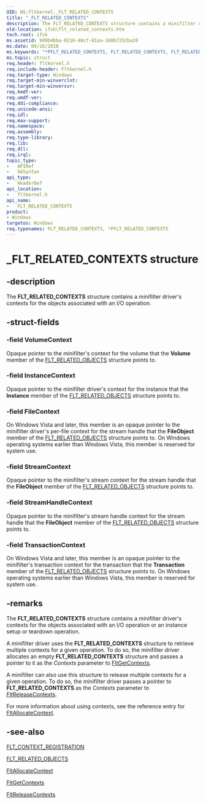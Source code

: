 ```yaml
---
UID: NS:fltkernel._FLT_RELATED_CONTEXTS
title: "_FLT_RELATED_CONTEXTS"
description: The FLT_RELATED_CONTEXTS structure contains a minifilter driver's contexts for the objects associated with an I/O operation.
old-location: ifsk\flt_related_contexts.htm
tech.root: ifsk
ms.assetid: 9d9b4bba-0216-48cf-81aa-160b7252ba20
ms.date: 04/16/2018
ms.keywords: "*PFLT_RELATED_CONTEXTS, FLT_RELATED_CONTEXTS, FLT_RELATED_CONTEXTS structure [Installable File System Drivers], FltSystemStructures_a7a436e2-2a17-41a2-97db-d6bae407d139.xml, PFLT_RELATED_CONTEXTS, PFLT_RELATED_CONTEXTS structure pointer [Installable File System Drivers], _FLT_RELATED_CONTEXTS, fltkernel/FLT_RELATED_CONTEXTS, fltkernel/PFLT_RELATED_CONTEXTS, ifsk.flt_related_contexts"
ms.topic: struct
req.header: fltkernel.h
req.include-header: Fltkernel.h
req.target-type: Windows
req.target-min-winverclnt: 
req.target-min-winversvr: 
req.kmdf-ver: 
req.umdf-ver: 
req.ddi-compliance: 
req.unicode-ansi: 
req.idl: 
req.max-support: 
req.namespace: 
req.assembly: 
req.type-library: 
req.lib: 
req.dll: 
req.irql: 
topic_type:
-	APIRef
-	kbSyntax
api_type:
-	HeaderDef
api_location:
-	fltkernel.h
api_name:
-	FLT_RELATED_CONTEXTS
product:
- Windows
targetos: Windows
req.typenames: FLT_RELATED_CONTEXTS, *PFLT_RELATED_CONTEXTS
---
```


# _FLT_RELATED_CONTEXTS structure


## -description


The <b>FLT_RELATED_CONTEXTS</b> structure contains a minifilter driver's contexts for the objects associated with an I/O operation. 


## -struct-fields




### -field VolumeContext

Opaque pointer to the minifilter's context for the volume that the <b>Volume</b> member of the <a href="https://msdn.microsoft.com/library/windows/hardware/ff544816">FLT_RELATED_OBJECTS</a> structure points to. 


### -field InstanceContext

Opaque pointer to the minifilter driver's context for the instance that the <b>Instance</b> member of the <a href="https://msdn.microsoft.com/library/windows/hardware/ff544816">FLT_RELATED_OBJECTS</a> structure points to. 


### -field FileContext

On Windows Vista and later, this member is an opaque pointer to the minifilter driver's per-file context for the stream handle that the <b>FileObject</b> member of the <a href="https://msdn.microsoft.com/library/windows/hardware/ff544816">FLT_RELATED_OBJECTS</a> structure points to. On Windows operating systems earlier than Windows Vista, this member is reserved for system use. 


### -field StreamContext

Opaque pointer to the minifilter's stream context for the stream handle that the <b>FileObject</b> member of the <a href="https://msdn.microsoft.com/library/windows/hardware/ff544816">FLT_RELATED_OBJECTS</a> structure points to. 


### -field StreamHandleContext

Opaque pointer to the minifilter's stream handle context for the stream handle that the <b>FileObject</b> member of the <a href="https://msdn.microsoft.com/library/windows/hardware/ff544816">FLT_RELATED_OBJECTS</a> structure points to. 


### -field TransactionContext

On Windows Vista and later, this member is an opaque pointer to the minifilter's transaction context for the transaction that the <b>Transaction</b> member of the <a href="https://msdn.microsoft.com/library/windows/hardware/ff544816">FLT_RELATED_OBJECTS</a> structure points to. On Windows operating systems earlier than Windows Vista, this member is reserved for system use. 


## -remarks



The <b>FLT_RELATED_CONTEXTS</b> structure contains a minifilter driver's contexts for the objects associated with an I/O operation or an instance setup or teardown operation. 

A minifilter driver uses the <b>FLT_RELATED_CONTEXTS</b> structure to retrieve multiple contexts for a given operation. To do so, the minifilter driver allocates an empty <b>FLT_RELATED_CONTEXTS</b> structure and passes a pointer to it as the <i>Contexts</i> parameter to <a href="https://msdn.microsoft.com/library/windows/hardware/ff542997">FltGetContexts</a>. 

A minifilter can also use this structure to release multiple contexts for a given operation. To do so, the minifilter driver passes a pointer to <b>FLT_RELATED_CONTEXTS</b> as the <i>Contexts</i> parameter to <a href="https://msdn.microsoft.com/library/windows/hardware/ff544317">FltReleaseContexts</a>. 

For more information about using contexts, see the reference entry for <a href="https://msdn.microsoft.com/library/windows/hardware/ff541710">FltAllocateContext</a>. 




## -see-also




<a href="https://msdn.microsoft.com/library/windows/hardware/ff544629">FLT_CONTEXT_REGISTRATION</a>



<a href="https://msdn.microsoft.com/library/windows/hardware/ff544816">FLT_RELATED_OBJECTS</a>



<a href="https://msdn.microsoft.com/library/windows/hardware/ff541710">FltAllocateContext</a>



<a href="https://msdn.microsoft.com/library/windows/hardware/ff542997">FltGetContexts</a>



<a href="https://msdn.microsoft.com/library/windows/hardware/ff544317">FltReleaseContexts</a>
 

 

